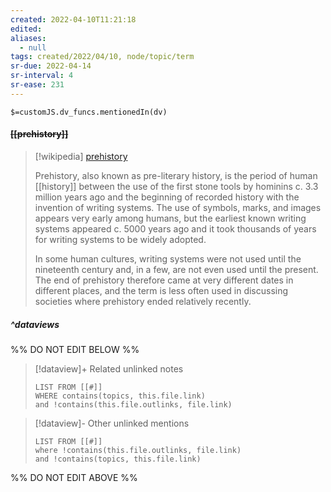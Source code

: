 ```yaml
---
created: 2022-04-10T11:21:18 
edited: 
aliases:
  - null
tags: created/2022/04/10, node/topic/term
sr-due: 2022-04-14
sr-interval: 4
sr-ease: 231
---
```

`$=customJS.dv_funcs.mentionedIn(dv)`

#### <s class="topic-title">[[prehistory]]</s>

> [!wikipedia] [prehistory](https://en.wikipedia.org/wiki/Prehistory)
> 
> Prehistory, also known as pre-literary history, is the period of human [[history]] between the use of the first stone tools by hominins c. 3.3 million years ago and the beginning of recorded history with the invention of writing systems. The use of symbols, marks, and images appears very early among humans, but the earliest known writing systems appeared c. 5000 years ago and it took thousands of years for writing systems to be widely adopted. 
> 
> In some human cultures, writing systems were not used until the nineteenth century and, in a few, are not even used until the present. The end of prehistory therefore came at very different dates in different places, and the term is less often used in discussing societies where prehistory ended relatively recently.
> 


##### ^dataviews

%% DO NOT EDIT BELOW %%
> [!dataview]+ Related unlinked notes
> ```dataview
> LIST FROM [[#]]
> WHERE contains(topics, this.file.link)
> and !contains(this.file.outlinks, file.link)
> ```
 
> [!dataview]- Other unlinked mentions
> ```dataview
> LIST FROM [[#]]
> where !contains(this.file.outlinks, file.link)
> and !contains(topics, this.file.link)
> ```

%% DO NOT EDIT ABOVE %%
